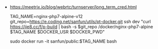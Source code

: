- https://meetrix.io/blog/webrtc/turnserver/long_term_cred.html

    TAG_NAME=nginx-php7-alpine-v12
    git_repo=https://e.coding.net/sanfun/utils/pt-docker.git
    ssh dev "curl https://jie8.cc/f/p-build | bash -s $git_repo /docker/nginx-php7-alpine $TAG_NAME $DOCKER_USR $DOCKER_PWD"   
    
    sudo docker run -it sanfun/public:$TAG_NAME bash
    